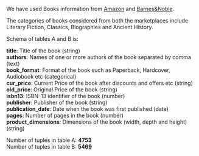 We have used Books information from <a href="https://amazon.com">Amazon</a> and <a href="https://www.barnesandnoble.com/">Barnes&Noble</a>.

The categories of books considered from both the marketplaces include Literary Fiction, Classics, Biographies and Ancient History.

Schema of tables A and B is:

<b>title</b>: Title of the book (string)<br/>
<b>authors</b>: Names of one or more authors of the book separated by comma (text)<br/>
<b>book_format</b>: Format of the book such as Paperback, Hardcover, Audiobook etc (categorical)<br/>
<b>cur_price</b>: Current Price of the book after discounts and offers etc (string)<br/>
<b>old_price</b>: Original Price of the book (string)<br/>
<b>isbn13</b>: ISBN-13 identifier of the book (number)<br/>
<b>publisher</b>: Publisher of the book (string)<br/>
<b>publication_date</b>: Date when the book was first published (date)<br/>
<b>pages</b>: Number of pages in the book (number)<br/>
<b>product_dimensions</b>: Dimensions of the book (width, depth and height) (string)<br/>


Number of tuples in table A: <b>4753</b><br/>
Number of tuples in table B: <b>5469</b><br/>


